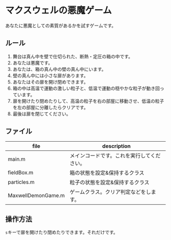 # マクスウェルの悪魔ゲーム

あなたに悪魔としての素質があるかを試すゲームです。

## ルール

1. 舞台は真ん中を壁で仕切られた、断熱・定圧の箱の中です。
1. あなたは悪魔です。
1. あなたは、箱の真ん中の壁の真ん中にいます。
1. 壁の真ん中には小さな扉があります。
1. あなたはその扉を開け閉めできます。
1. 箱の中は高温で運動の激しい粒子と、低温で運動の穏やかな粒子が動き回っています。
1. 扉を開けたり閉めたりして、高温の粒子を右の部屋に移動させ、低温の粒子を左の部屋に分離したらクリアです。
1. 最後は扉を閉じてください。

## ファイル

|file|description|
|-|-|
|main.m|メインコードです。これを実行してください。|
|fieldBox.m|箱の状態を設定&保持するクラス|
|particles.m|粒子の状態を設定&保持するクラス|
|MaxwellDemonGame.m|ゲームクラス。クリア判定などをします。|

## 操作方法

`s`キーで扉を開けたり閉めたりできます。それだけです。